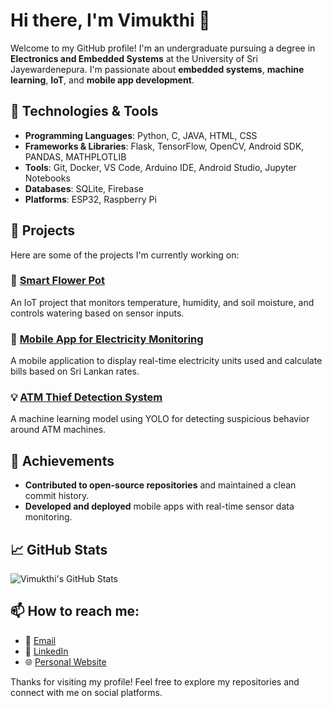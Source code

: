 # Hi there, I'm Vimukthi 👋

Welcome to my GitHub profile! I'm an undergraduate pursuing a degree in **Electronics and Embedded Systems** at the University of Sri Jayewardenepura. I'm passionate about **embedded systems**, **machine learning**, **IoT**, and **mobile app development**.

## 🔧 Technologies & Tools
- **Programming Languages**: Python, C, JAVA, HTML, CSS 
- **Frameworks & Libraries**: Flask, TensorFlow, OpenCV, Android SDK, PANDAS, MATHPLOTLIB
- **Tools**: Git, Docker, VS Code, Arduino IDE, Android Studio, Jupyter Notebooks
- **Databases**: SQLite, Firebase
- **Platforms**: ESP32, Raspberry Pi

## 🚀 Projects
Here are some of the projects I'm currently working on:

### 🌱 [Smart Flower Pot](https://github.com/Vimukthixsandeepa/smart-flower-pot)
An IoT project that monitors temperature, humidity, and soil moisture, and controls watering based on sensor inputs.

### 📱 [Mobile App for Electricity Monitoring](https://github.com/Vimukthi/Electricity-Monitoring-App)
A mobile application to display real-time electricity units used and calculate bills based on Sri Lankan rates.

### 💡 [ATM Thief Detection System](https://github.com/Vimukthi/ATM-Thief-Detection)
A machine learning model using YOLO for detecting suspicious behavior around ATM machines.



## 🌟 Achievements
- **Contributed to open-source repositories** and maintained a clean commit history.
- **Developed and deployed** mobile apps with real-time sensor data monitoring.

## 📈 GitHub Stats
![Vimukthi's GitHub Stats](https://github-readme-stats.vercel.app/api?username=Vimukthi&show_icons=true&hide_title=true&count_private=true&hide=prs&theme=radical)

## 📫 How to reach me:
- 📧 [Email](mailto:SAGARAMILLAVITIYA@GMAIL.COM)
- 🔗 [LinkedIn](https://www.linkedin.com/in/vimukthi/)
- 🌐 [Personal Website](https://vimukthi.com)

Thanks for visiting my profile! Feel free to explore my repositories and connect with me on social platforms.


<!--
**Vimukthixsandeepa/Vimukthixsandeepa** is a ✨ _special_ ✨ repository because its `README.md` (this file) appears on your GitHub profile.

Here are some ideas to get you started:

- 🔭 I’m currently working on ...
- 🌱 I’m currently learning ...
- 👯 I’m looking to collaborate on ...
- 🤔 I’m looking for help with ...
- 💬 Ask me about ...
- 📫 How to reach me: ...
- 😄 Pronouns: ...
- ⚡ Fun fact: ...
-->
